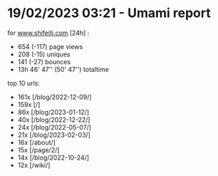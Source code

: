 # 19/02/2023 03:21 - Umami report
for www.shifeiti.com [24h] :

 - 654 (-117) page views
 - 208 (-15) uniques
 - 141 (-27) bounces
 - 13h 46' 47'' (50' 47'') totaltime


top 10 urls:
 - 161x [/blog/2022-12-09/]
 - 159x [/]
 - 86x [/blog/2023-01-12/]
 - 40x [/blog/2022-12-22/]
 - 24x [/blog/2022-05-07/]
 - 21x [/blog/2023-02-03/]
 - 16x [/about/]
 - 15x [/page/2/]
 - 14x [/blog/2022-10-24/]
 - 12x [/wiki/]


